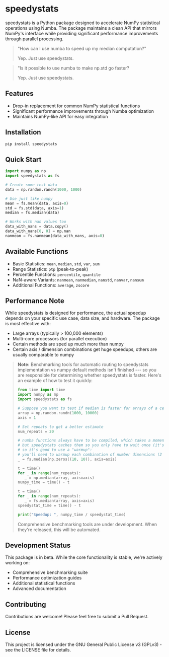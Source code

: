 # speedystats

speedystats is a Python package designed to accelerate NumPy statistical operations using Numba. The package maintains a clean API that mirrors NumPy's interface while providing significant performance improvements through parallel processing.

> "How can I use numba to speed up my median computation?" 
>
> Yep. Just use speedystats.

> "Is it possible to use numba to make np.std go faster? 
>
> Yep. Just use speedystats.

## Features

- Drop-in replacement for common NumPy statistical functions
- Significant performance improvements through Numba optimization
- Maintains NumPy-like API for easy integration

## Installation
```bash
pip install speedystats
```

## Quick Start
```python
import numpy as np
import speedystats as fs

# Create some test data
data = np.random.randn(1000, 1000)

# Use just like numpy
mean = fs.mean(data, axis=0)
std = fs.std(data, axis=1)
median = fs.median(data)

# Works with nan values too
data_with_nans = data.copy()
data_with_nans[0, 0] = np.nan
nanmean = fs.nanmean(data_with_nans, axis=0)
```

## Available Functions

- Basic Statistics: `mean`, `median`, `std`, `var`, `sum`
- Range Statistics: `ptp` (peak-to-peak)
- Percentile Functions: `percentile`, `quantile`
- NaN-aware Variants: `nanmean`, `nanmedian`, `nanstd`, `nanvar`, `nansum`
- Additional Functions: `average`, `zscore`

## Performance Note

While speedystats is designed for performance, the actual speedup depends on your specific use case, data size, and hardware. The package is most effective with:
- Large arrays (typically > 100,000 elements)
- Multi-core processors (for parallel execution)
- Certain methods are sped up much more than numpy
- Certain axis / dimension combinations get huge speedups, others are usually comparable to numpy

> **Note:** Benchmarking tools for automatic routing to speedystats implementation vs numpy default methods isn't finished --- so you are responsible for determining whether speedystats is faster. Here's an example of how to test it quickly: 
>```python
>from time import time
>import numpy as mp
>import speedystats as fs
>
># Suppose you want to test if median is faster for arrays of a certain shape and size
>array = np.random.randn(1000, 10000)
>axis = 1
>
># Set repeats to get a better estimate
>num_repeats = 20
>
># numba functions always have to be compiled, which takes a moment,
># but speedystats caches them so you only have to wait once (it's just a second or so)
># so it's good to use a "warmup":
># you'll need to warmup each combination of number dimensions (2 here) and axis
>_ = fs.median(np.zeros((10, 10)), axis=axis)
>
>t = time()
>for _ in range(num_repeats):
>    _ = np.median(array, axis=axis)
>numpy_time = time() - t
>
>t = time()
>for _ in range(num_repeats):
>    _ = fs.median(array, axis=axis)
>speedystat_time = time() - t
>
>print("Speedup: ", numpy_time / speedystat_time)
>```
>
> Comprehensive benchmarking tools are under development. When they're released, this will be automated. 

## Development Status

This package is in beta. While the core functionality is stable, we're actively working on:
- Comprehensive benchmarking suite
- Performance optimization guides
- Additional statistical functions
- Advanced documentation

## Contributing

Contributions are welcome! Please feel free to submit a Pull Request.

## License

This project is licensed under the GNU General Public License v3 (GPLv3) - see the LICENSE file for details.